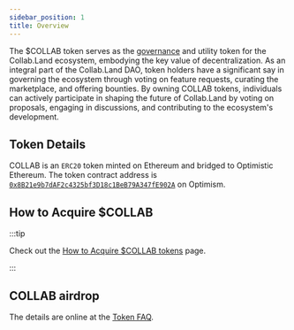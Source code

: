 ```yaml
---
sidebar_position: 1
title: Overview
---
```


The $COLLAB token serves as the [governance](../governance/contracts) and utility token for the Collab.Land ecosystem, embodying the key value of decentralization. As an integral part of the Collab.Land DAO, token holders have a significant say in governing the ecosystem through voting on feature requests, curating the marketplace, and offering bounties. By owning COLLAB tokens, individuals can actively participate in shaping the future of Collab.Land by voting on proposals, engaging in discussions, and contributing to the ecosystem's development.

## Token Details

COLLAB is an `ERC20` token minted on Ethereum and bridged to Optimistic Ethereum. The token contract address is [`0x8B21e9b7dAF2c4325bf3D18c1BeB79A347fE902A`](https://optimistic.etherscan.io/address/0x8b21e9b7daf2c4325bf3d18c1beb79a347fe902a) on Optimism.

## How to Acquire $COLLAB

:::tip

Check out the [How to Acquire $COLLAB tokens](../../help-docs/FAQ/collab-token#how-to-acquire-collab-tokens) page.

:::

## COLLAB airdrop

The details are online at the [Token FAQ](https://wagmi.collab.land/token-story).
